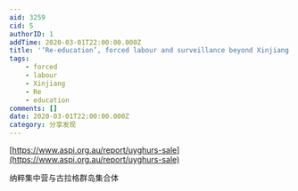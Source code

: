 ```yaml
---
aid: 3259
cid: 5
authorID: 1
addTime: 2020-03-01T22:00:00.000Z
title: '‘Re-education’, forced labour and surveillance beyond Xinjiang.'
tags:
    - forced
    - labour
    - Xinjiang
    - Re
    - education
comments: []
date: 2020-03-01T22:00:00.000Z
category: 分享发现
---
```


[https://www.aspi.org.au/report/uyghurs-sale](https://www.aspi.org.au/report/uyghurs-sale)

纳粹集中营与古拉格群岛集合体
